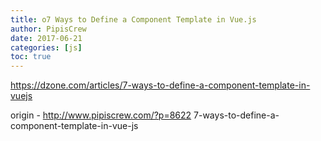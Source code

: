 ```yaml
---
title: o7 Ways to Define a Component Template in Vue.js
author: PipisCrew
date: 2017-06-21
categories: [js]
toc: true
---
```


https://dzone.com/articles/7-ways-to-define-a-component-template-in-vuejs

origin - http://www.pipiscrew.com/?p=8622 7-ways-to-define-a-component-template-in-vue-js